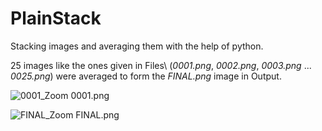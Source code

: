 # PlainStack
Stacking images and averaging them with the help of python.

25 images like the ones given in Files\ (_0001.png_, _0002.png_, _0003.png_ ... _0025.png_) were averaged to form the _FINAL.png_ image in Output\.




![0001_Zoom](https://user-images.githubusercontent.com/93605720/140006167-ec79df6a-e385-4161-b8aa-94dbe2612e99.png)
0001.png


![FINAL_Zoom](https://user-images.githubusercontent.com/93605720/140006184-b0e874f3-d917-4812-9420-8b7e3a686af1.png)
FINAL.png
